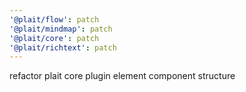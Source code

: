 ```yaml
---
'@plait/flow': patch
'@plait/mindmap': patch
'@plait/core': patch
'@plait/richtext': patch
---
```


refactor plait core plugin element component structure
